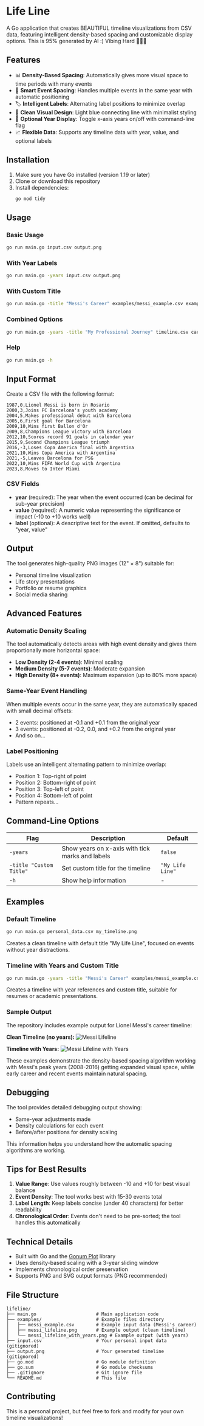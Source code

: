 # Life Line

A Go application that creates BEAUTIFUL timeline visualizations from CSV data, featuring intelligent density-based spacing and customizable display options. This is 95% generated by AI :) Vibing Hard 🤙🤙🤙

## Features

- 📊 **Density-Based Spacing**: Automatically gives more visual space to time periods with many events
- 🔄 **Smart Event Spacing**: Handles multiple events in the same year with automatic positioning
- 🏷️ **Intelligent Labels**: Alternating label positions to minimize overlap
- 🎨 **Clean Visual Design**: Light blue connecting line with minimalist styling
- 🚩 **Optional Year Display**: Toggle x-axis years on/off with command-line flag
- 📈 **Flexible Data**: Supports any timeline data with year, value, and optional labels

## Installation

1. Make sure you have Go installed (version 1.19 or later)
2. Clone or download this repository
3. Install dependencies:
   ```bash
   go mod tidy
   ```

## Usage

### Basic Usage

```bash
go run main.go input.csv output.png
```

### With Year Labels

```bash
go run main.go -years input.csv output.png
```

### With Custom Title

```bash
go run main.go -title "Messi's Career" examples/messi_example.csv examples/messi_lifeline.png
```

### Combined Options

```bash
go run main.go -years -title "My Professional Journey" timeline.csv career_timeline.png
```

### Help

```bash
go run main.go -h
```

## Input Format

Create a CSV file with the following format:

```csv
1987,0,Lionel Messi is born in Rosario
2000,3,Joins FC Barcelona's youth academy
2004,5,Makes professional debut with Barcelona
2005,6,First goal for Barcelona
2009,10,Wins first Ballon d'Or
2009,8,Champions League victory with Barcelona
2012,10,Scores record 91 goals in calendar year
2015,9,Second Champions League triumph
2016,-3,Loses Copa America final with Argentina
2021,10,Wins Copa America with Argentina
2021,-5,Leaves Barcelona for PSG
2022,10,Wins FIFA World Cup with Argentina
2023,8,Moves to Inter Miami
```

### CSV Fields

- **year** (required): The year when the event occurred (can be decimal for sub-year precision)
- **value** (required): A numeric value representing the significance or impact (-10 to +10 works well)
- **label** (optional): A descriptive text for the event. If omitted, defaults to "year, value"

## Output

The tool generates high-quality PNG images (12" × 8") suitable for:

- Personal timeline visualization
- Life story presentations
- Portfolio or resume graphics
- Social media sharing

## Advanced Features

### Automatic Density Scaling

The tool automatically detects areas with high event density and gives them proportionally more horizontal space:

- **Low Density (2-4 events)**: Minimal scaling
- **Medium Density (5-7 events)**: Moderate expansion
- **High Density (8+ events)**: Maximum expansion (up to 80% more space)

### Same-Year Event Handling

When multiple events occur in the same year, they are automatically spaced with small decimal offsets:

- 2 events: positioned at -0.1 and +0.1 from the original year
- 3 events: positioned at -0.2, 0.0, and +0.2 from the original year
- And so on...

### Label Positioning

Labels use an intelligent alternating pattern to minimize overlap:

- Position 1: Top-right of point
- Position 2: Bottom-right of point
- Position 3: Top-left of point
- Position 4: Bottom-left of point
- Pattern repeats...

## Command-Line Options

| Flag                    | Description                                     | Default          |
| ----------------------- | ----------------------------------------------- | ---------------- |
| `-years`                | Show years on x-axis with tick marks and labels | `false`          |
| `-title "Custom Title"` | Set custom title for the timeline               | `"My Life Line"` |
| `-h`                    | Show help information                           | -                |

## Examples

### Default Timeline

```bash
go run main.go personal_data.csv my_timeline.png
```

Creates a clean timeline with default title "My Life Line", focused on events without year distractions.

### Timeline with Years and Custom Title

```bash
go run main.go -years -title "Messi's Career" examples/messi_example.csv examples/messi_timeline_with_years.png
```

Creates a timeline with year references and custom title, suitable for resumes or academic presentations.

### Sample Output

The repository includes example output for Lionel Messi's career timeline:

**Clean Timeline (no years):**
![Messi Lifeline](examples/messi_lifeline.png)

**Timeline with Years:**
![Messi Lifeline with Years](examples/messi_lifeline_with_years.png)

These examples demonstrate the density-based spacing algorithm working with Messi's peak years (2008-2016) getting expanded visual space, while early career and recent events maintain natural spacing.

## Debugging

The tool provides detailed debugging output showing:

- Same-year adjustments made
- Density calculations for each event
- Before/after positions for density scaling

This information helps you understand how the automatic spacing algorithms are working.

## Tips for Best Results

1. **Value Range**: Use values roughly between -10 and +10 for best visual balance
2. **Event Density**: The tool works best with 15-30 events total
3. **Label Length**: Keep labels concise (under 40 characters) for better readability
4. **Chronological Order**: Events don't need to be pre-sorted; the tool handles this automatically

## Technical Details

- Built with Go and the [Gonum Plot](https://pkg.go.dev/gonum.org/v1/plot) library
- Uses density-based scaling with a 3-year sliding window
- Implements chronological order preservation
- Supports PNG and SVG output formats (PNG recommended)

## File Structure

```
lifeline/
├── main.go                      # Main application code
├── examples/                    # Example files directory
│   ├── messi_example.csv        # Example input data (Messi's career)
│   ├── messi_lifeline.png       # Example output (clean timeline)
│   └── messi_lifeline_with_years.png # Example output (with years)
├── input.csv                    # Your personal input data (gitignored)
├── output.png                   # Your generated timeline (gitignored)
├── go.mod                       # Go module definition
├── go.sum                       # Go module checksums
├── .gitignore                   # Git ignore file
└── README.md                    # This file
```

## Contributing

This is a personal project, but feel free to fork and modify for your own timeline visualizations!
